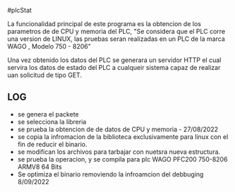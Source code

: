 #plcStat 

La funcionalidad principal de este programa es la obtencion de los parametros de de CPU y memoria del PLC,
"Se considera que el PLC corre una version de LINUX, las pruebas seran realizadas en un PLC de la marca WAGO , Modelo 750 - 8206"

Una vez obtenido los datos del PLC se generara un servidor HTTP el cual servira los datos de estado del PLC a cualqueir sistema capaz de realizar uan solicitud de tipo GET.

## LOG 

* se genera el packete
* se selecciona la libreria
* se prueba la obtencion de de datos de CPU y memoria  -  27/08/2022
* se copia la infromacion de la biblioteca exclusivamente para linux con el fin de reducir el binario.
* se modifican los archivos para tarbajar con nuetsra nueva estructura.
* se prueba la operacion, y se compila para plc WAGO PFC200 750-8206 ARMV8 64 Bits
* Se optimiza el binario removiendo la infroamcion del debbuging 8/09/2022


